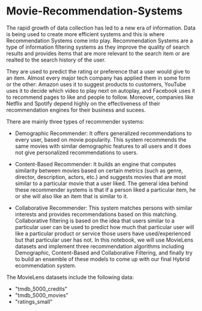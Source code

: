 # Movie-Recommendation-Systems

The rapid growth of data collection has led to a new era of information. Data is being used to create more efficient systems and this is where Recommendation Systems come into play. Recommendation Systems are a type of information filtering systems as they improve the quality of search results and provides items that are more relevant to the search item or are realted to the search history of the user.

They are used to predict the rating or preference that a user would give to an item. Almost every major tech company has applied them in some form or the other: Amazon uses it to suggest products to customers, YouTube uses it to decide which video to play next on autoplay, and Facebook uses it to recommend pages to like and people to follow. Moreover, companies like Netflix and Spotify depend highly on the effectiveness of their recommendation engines for their business and sucees.

There are mainly three types of recommender systems:

 - Demographic Recommender:
It offers generalized recommendations to every user, based on movie popularity. This system recommends the same movies with similar demographic features to all users and it does not give personalized recommendations to users.

- Content-Based Recommender:
It builds an engine that computes similarity between movies based on certain metrics (such as genre, director, description, actors, etc.) and suggests movies that are most similar to a particular movie that a user liked. The general idea behind these recommender systems is that if a person liked a particular item, he or she will also like an item that is similar to it.

- Collaborative Recommender:
This system matches persons with similar interests and provides recommendations based on this matching. Collaborative filtering is based on the idea that users similar to a particular user can be used to predict how much that particular user will like a particular product or service those users have used/experienced but that particular user has not.
In this notebook, we will use MovieLens datasets and implement three recommendation algorithms including Demographic, Content-Based and Collaborative Filtering, and finally try to build an ensemble of these models to come up with our final Hybrid ecommendation system.

The MovieLens datasets include the following data:
 - "tmdb_5000_credits" 
 - "tmdb_5000_movies" 
 - "ratings_small" 

